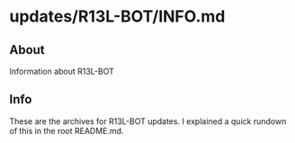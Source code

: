 # updates/R13L-BOT/INFO.md

## About

Information about R13L-BOT

## Info

These are the archives for R13L-BOT updates. I explained a quick rundown of this in the root README.md.
